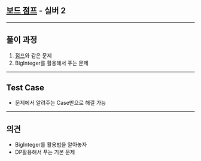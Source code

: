 ## [보드 점프](https://www.acmicpc.net/problem/3372) - 실버 2

---

## 풀이 과정
1. [점프](https://www.acmicpc.net/problem/1890)와 같은 문제
2. BigInteger를 활용해서 푸는 문제

---

## Test Case
- 문제에서 알려주는 Case만으로 해결 가능

---

## 의견
- BigInteger를 활용법을 알아놓자
- DP활용해서 푸는 기본 문제
